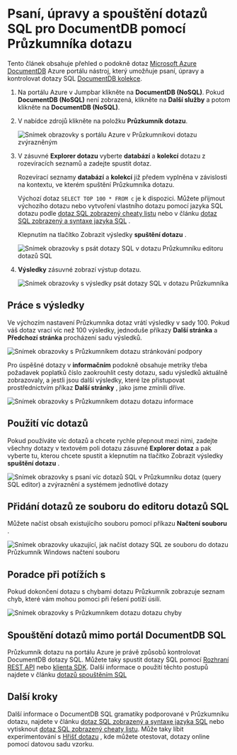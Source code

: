 <properties
    pageTitle="Průzkumník DocumentDB dotaz: SQL editoru dotazů | Microsoft Azure"
    description="Informace o podokně dotaz DocumentDB editoru dotazů SQL Azure portálu pro psaní dotazy SQL a systémem proti kolekce NoSQL DocumentDB."
    keywords="psaní dotazy sql editoru dotazů sql"
    services="documentdb"
    authors="kirillg"
    manager="jhubbard"
    editor="monicar"
    documentationCenter=""/>

<tags
    ms.service="documentdb"
    ms.workload="data-services"
    ms.tgt_pltfrm="na"
    ms.devlang="na"
    ms.topic="article"
    ms.date="08/30/2016"
    ms.author="kirillg"/>

# <a name="write-edit-and-run-sql-queries-for-documentdb-using-query-explorer"></a>Psaní, úpravy a spouštění dotazů SQL pro DocumentDB pomocí Průzkumníka dotazu 

Tento článek obsahuje přehled o podokně dotaz [Microsoft Azure DocumentDB](https://azure.microsoft.com/services/documentdb/) Azure portálu nástroj, který umožňuje psaní, úpravy a kontrolovat dotazy SQL [DocumentDB kolekce](documentdb-create-collection.md).

1. Na portálu Azure v Jumpbar klikněte na **DocumentDB (NoSQL)**. Pokud **DocumentDB (NoSQL)** není zobrazená, klikněte na **Další služby** a potom klikněte na **DocumentDB (NoSQL)**.

2. V nabídce zdrojů klikněte na položku **Průzkumník dotazu**. 

    ![Snímek obrazovky s portálu Azure v Průzkumníkovi dotazu zvýrazněným](./media/documentdb-query-collections-query-explorer/queryexplorercommand.png)

3. V zásuvné **Explorer dotazu** vyberte **databází** a **kolekcí** dotazu z rozevíracích seznamů a zadejte spustit dotaz. 

    Rozevírací seznamy **databází** a **kolekcí** již předem vyplněna v závislosti na kontextu, ve kterém spuštění Průzkumníka dotazu. 

    Výchozí dotaz `SELECT TOP 100 * FROM c` je k dispozici.  Můžete přijmout výchozího dotazu nebo vytvoření vlastního dotazu pomocí jazyka SQL dotazu podle [dotaz SQL zobrazený cheaty listu](documentdb-sql-query-cheat-sheet.md) nebo v článku [dotaz SQL zobrazený a syntaxe jazyka SQL](documentdb-sql-query.md) .

    Klepnutím na tlačítko Zobrazit výsledky **spuštění dotazu** .

    ![Snímek obrazovky s psát dotazy SQL v dotazu Průzkumníku editoru dotazů SQL](./media/documentdb-query-collections-query-explorer/queryexplorerinitial.png)

4. **Výsledky** zásuvné zobrazí výstup dotazu. 

    ![Snímek obrazovky s výsledky psát dotazy SQL v dotazu Průzkumníka](./media/documentdb-query-collections-query-explorer/queryresults1.png)

## <a name="work-with-results"></a>Práce s výsledky

Ve výchozím nastavení Průzkumníka dotaz vrátí výsledky v sady 100.  Pokud váš dotaz vrací víc než 100 výsledky, jednoduše příkazy **Další stránka** a **Předchozí stránka** procházení sadu výsledků.

![Snímek obrazovky s Průzkumníkem dotazu stránkování podpory](./media/documentdb-query-collections-query-explorer/queryresultspagination.png)

Pro úspěšné dotazy v **informačním** podokně obsahuje metriky třeba požadavek poplatků číslo zaokrouhlit cesty dotazu, sadu výsledků aktuálně zobrazovaly, a jestli jsou další výsledky, které lze přistupovat prostřednictvím příkaz **Další stránky** , jako jsme zmínili dříve.

![Snímek obrazovky s Průzkumníkem dotazu dotazu informace](./media/documentdb-query-collections-query-explorer/queryinformation.png)

## <a name="use-multiple-queries"></a>Použití víc dotazů

Pokud používáte víc dotazů a chcete rychle přepnout mezi nimi, zadejte všechny dotazy v textovém poli dotazu zásuvné **Explorer dotaz** a pak vyberte tu, kterou chcete spustit a klepnutím na tlačítko Zobrazit výsledky **spuštění dotazu** .

![Snímek obrazovky s psaní víc dotazů SQL v Průzkumníku dotaz (query SQL editor) a zvýraznění a systémem jednotlivé dotazy](./media/documentdb-query-collections-query-explorer/queryexplorerhighlightandrun.png)

## <a name="add-queries-from-a-file-into-the-sql-query-editor"></a>Přidání dotazů ze souboru do editoru dotazů SQL

Můžete načíst obsah existujícího souboru pomocí příkazu **Načtení souboru** .

![Snímek obrazovky ukazující, jak načíst dotazy SQL ze souboru do dotazu Průzkumník Windows načtení souboru](./media/documentdb-query-collections-query-explorer/loadqueryfile.png)

## <a name="troubleshoot"></a>Poradce při potížích s

Pokud dokončení dotazu s chybami dotazu Průzkumník zobrazuje seznam chyb, které vám mohou pomoci při řešení potíží úsilí.

![Snímek obrazovky s Průzkumníkem dotazu dotazu chyby](./media/documentdb-query-collections-query-explorer/queryerror.png)

## <a name="run-documentdb-sql-queries-outside-the-portal"></a>Spouštění dotazů mimo portál DocumentDB SQL

Průzkumník dotazu na portálu Azure je právě způsobů kontrolovat DocumentDB dotazy SQL. Můžete taky spustit dotazy SQL pomocí [Rozhraní REST API](https://msdn.microsoft.com/library/azure/dn781481.aspx) nebo [klienta SDK](documentdb-sdk-dotnet.md). Další informace o použití těchto postupů najdete v článku [dotazů spouštěním SQL](documentdb-sql-query.md#executing-sql-queries)

## <a name="next-steps"></a>Další kroky

Další informace o DocumentDB SQL gramatiky podporované v Průzkumníku dotazu, najdete v článku [dotaz SQL zobrazený a syntaxe jazyka SQL](documentdb-sql-query.md) nebo vytisknout [dotaz SQL zobrazený cheaty listu](documentdb-sql-query-cheat-sheet.md).
Může taky líbit experimentování s [Hřišť dotazu](https://www.documentdb.com/sql/demo) , kde můžete otestovat, dotazy online pomocí datovou sadu vzorku.
